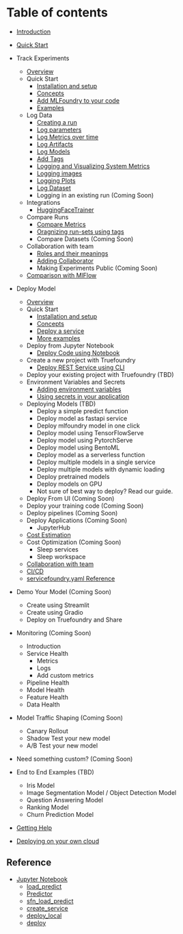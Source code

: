 # Table of contents

* [Introduction](introduction.md)
* [Quick Start](quick-start.md)
* Track Experiments
  * [Overview](experiment-tracking/overview.md)
  * Quick Start
    * [Installation and setup](experiment-tracking/getting-started/setup.md)
    * [Concepts](experiment-tracking/getting-started/concepts.md)
    * [Add MLFoundry to your code](experiment-tracking/getting-started/add-mlfoundry-to-code.md)
    * [Examples](experiment-tracking/getting-started/examples.md)
  * Log Data
    * [Creating a run](experiment-tracking/log-data/create-run.md) 
    * [Log parameters](experiment-tracking/log-data/log-params.md)
    * [Log Metrics over time](experiment-tracking/log-data/log-metrics.md)
    * [Log Artifacts](experiment-tracking/log-data/log-artifacts.md)
    * [Log Models](experiment-tracking/log-data/log-models.md)
    * [Add Tags](experiment-tracking/log-data/add-tags.md)
    * [Logging and Visualizing System Metrics](experiment-tracking/log-data/system-metrics.md)
    * [Logging images](experiment-tracking/log-data/log-image.md)
    * [Logging Plots](experiment-tracking/log-data/log-plots.md)
    * [Log Dataset](experiment-tracking/log-data/log-dataset.md)
    * Logging in an existing run (Coming Soon) 
  * Integrations
    * [HuggingFaceTrainer](experiment-tracking/integrations/hf-trainer.md)
  * Compare Runs
    * [Compare Metrics](experiment-tracking/compare-runs/compare-metrics.md)
    * [Oragnizing run-sets using tags](experiment-tracking/compare-runs/compare-with-tags.md)
    * Compare Datasets (Coming Soon)
  * Collaboration with team
    * [Roles and their meanings](experiment-tracking/collaboration/roles.md)
    * [Adding Collaborator](experiment-tracking/collaboration/add-collaborator.md)
    * Making Experiments Public (Coming Soon)
  * [Comparison with MlFlow](experiment-tracking/comparison-mlflow.md)

* Deploy Model
  * [Overview](deployment/README.md)
  * Quick Start
    * [Installation and setup](deployment/quickstart/install-and-workspace.md)
    * [Concepts](deployment/concepts.md)
    * [Deploy a service](deployment/quickstart/fastapi-quickstart.md)
    * [More examples](deployment/quickstart/more-examples.md)
  * Deploy from Jupyter Notebook
    * [Deploy Code using Notebook](deployment/quickstart/notebook-quickstart.md)
  * Create a new project with Truefoundry
    * [Deploy REST Service using CLI](deployment/quickstart/fastapi-quickstart.md)
  * Deploy your existing project with Truefoundry (TBD)
  * Environment Variables and Secrets
    * [Adding environment variables](deployment/advance_examples/adding-env-vars.md)
    * [Using secrets in your application](deployment/advance_examples/secret-env-vars.md)
  * Deploying Models (TBD)
    * Deploy a simple predict function
    * Deploy model as fastapi service
    * Deploy mlfoundry model in one click
    * Deploy model using TensorFlowServe
    * Deploy model using PytorchServe
    * Deploy model using BentoML
    * Deploy model as a serverless function
    * Deploy multiple models in a single service
    * Deploy multiple models with dynamic loading
    * Deploy pretrained models
    * Deploy models on GPU
    * Not sure of best way to deploy? Read our guide.
  * Deploy From UI (Coming Soon)
  * Deploy your training code (Coming Soon)
  * Deploy pipelines (Coming Soon)
  * Deploy Applications (Coming Soon)
    * JupyterHub
  * [Cost Estimation](./deployment/costing/cost-estimation.md)
  * Cost Optimization (Coming Soon)
    * Sleep services
    * Sleep workspace
  * [Collaboration with team](deployment/collab.md)
  * [CI/CD](./deployment/advance_examples/ci-pipeline-integration.md)
  * [servicefoundry.yaml Reference](deployment/servicefoundry.yaml.md)
* Demo Your Model (Coming Soon)
  * Create using Streamlit
  * Create using Gradio
  * Deploy on Truefoundry and Share
* Monitoring (Coming Soon)
  * Introduction
  * Service Health
    * Metrics
    * Logs 
    * Add custom metrics
  * Pipeline Health
  * Model Health
  * Feature Health
  * Data Health
* Model Traffic Shaping (Coming Soon)
  * Canary Rollout
  * Shadow Test your new model
  * A/B Test your new model
* Need something custom? (Coming Soon)
* End to End Examples (TBD)
  * Iris Model
  * Image Segmentation Model / Object Detection Model
  * Question Answering Model
  * Ranking Model
  * Churn Prediction Model
* [Getting Help](getting-help.md)
* [Deploying on your own cloud](deploy-on-own-cloud/getting-started.md)

## Reference
* [Jupyter Notebook](deployment/api-doc/notebook/README.md)
  * [load_predict](deployment/api-doc/notebook/load_predictor.md)
  * [Predictor](deployment/api-doc/notebook/Predictor.md)
  * [sfn_load_predict](deployment/api-doc/notebook/sfn_load_predict.md)
  * [create_service](deployment/api-doc/notebook/create_service.md)
  * [deploy_local](deployment/api-doc/notebook/deploy_local.md)
  * [deploy](deployment/api-doc/notebook/deploy.md)

